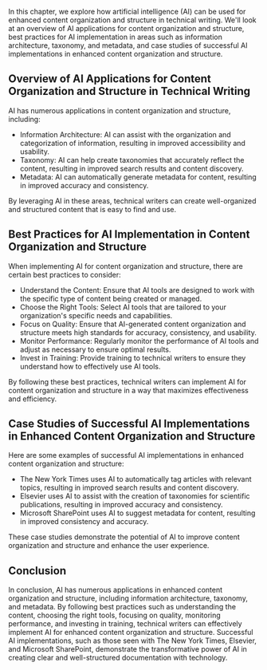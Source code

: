 
In this chapter, we explore how artificial intelligence (AI) can be used for enhanced content organization and structure in technical writing. We'll look at an overview of AI applications for content organization and structure, best practices for AI implementation in areas such as information architecture, taxonomy, and metadata, and case studies of successful AI implementations in enhanced content organization and structure.

Overview of AI Applications for Content Organization and Structure in Technical Writing
---------------------------------------------------------------------------------------

AI has numerous applications in content organization and structure, including:

* Information Architecture: AI can assist with the organization and categorization of information, resulting in improved accessibility and usability.
* Taxonomy: AI can help create taxonomies that accurately reflect the content, resulting in improved search results and content discovery.
* Metadata: AI can automatically generate metadata for content, resulting in improved accuracy and consistency.

By leveraging AI in these areas, technical writers can create well-organized and structured content that is easy to find and use.

Best Practices for AI Implementation in Content Organization and Structure
--------------------------------------------------------------------------

When implementing AI for content organization and structure, there are certain best practices to consider:

* Understand the Content: Ensure that AI tools are designed to work with the specific type of content being created or managed.
* Choose the Right Tools: Select AI tools that are tailored to your organization's specific needs and capabilities.
* Focus on Quality: Ensure that AI-generated content organization and structure meets high standards for accuracy, consistency, and usability.
* Monitor Performance: Regularly monitor the performance of AI tools and adjust as necessary to ensure optimal results.
* Invest in Training: Provide training to technical writers to ensure they understand how to effectively use AI tools.

By following these best practices, technical writers can implement AI for content organization and structure in a way that maximizes effectiveness and efficiency.

Case Studies of Successful AI Implementations in Enhanced Content Organization and Structure
--------------------------------------------------------------------------------------------

Here are some examples of successful AI implementations in enhanced content organization and structure:

* The New York Times uses AI to automatically tag articles with relevant topics, resulting in improved search results and content discovery.
* Elsevier uses AI to assist with the creation of taxonomies for scientific publications, resulting in improved accuracy and consistency.
* Microsoft SharePoint uses AI to suggest metadata for content, resulting in improved consistency and accuracy.

These case studies demonstrate the potential of AI to improve content organization and structure and enhance the user experience.

Conclusion
----------

In conclusion, AI has numerous applications in enhanced content organization and structure, including information architecture, taxonomy, and metadata. By following best practices such as understanding the content, choosing the right tools, focusing on quality, monitoring performance, and investing in training, technical writers can effectively implement AI for enhanced content organization and structure. Successful AI implementations, such as those seen with The New York Times, Elsevier, and Microsoft SharePoint, demonstrate the transformative power of AI in creating clear and well-structured documentation with technology.
